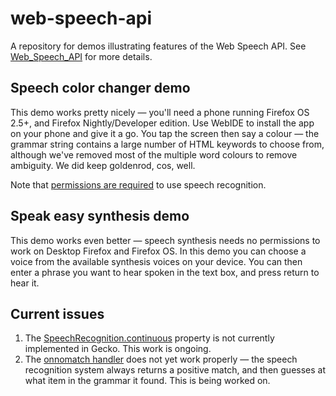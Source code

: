 # web-speech-api
A repository for demos illustrating features of the Web Speech API. See [Web_Speech_API](https://developer.mozilla.org/en-US/docs/Web/API/Web_Speech_API) for more details.

## Speech color changer demo

This demo works pretty nicely — you'll need a phone running Firefox OS 2.5+, and Firefox Nightly/Developer edition. Use WebIDE to install the app on your phone and give it a go. You tap the screen then say a colour — the grammar string contains a large number of HTML keywords to choose from, although we've removed most of the multiple word colours to remove ambiguity. We did keep goldenrod, cos, well.

Note that [permissions are required](https://developer.mozilla.org/en-US/docs/Web/API/Web_Speech_API#Firefox_OS_permissions) to use speech recognition.

## Speak easy synthesis demo

This demo works even better — speech synthesis needs no permissions to work on Desktop Firefox and Firefox OS. In this demo you can choose a voice from the available synthesis voices on your device. You can then enter a phrase you want to hear spoken in the text box, and press return to hear it.

## Current issues

1. The [SpeechRecognition.continuous](https://developer.mozilla.org/en-US/docs/Web/API/SpeechRecognition/continuous) property is not currently implemented in Gecko. This work is ongoing.
2. The [onnomatch handler](https://developer.mozilla.org/en-US/docs/Web/API/SpeechRecognition/onnomatch) does not yet work properly — the speech recognition system always returns a positive match, and then guesses at what item in the grammar it found. This is being worked on.
